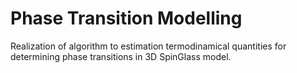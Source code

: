# Phase Transition Modelling
Realization of algorithm to estimation termodinamical quantities for determining phase transitions in 3D SpinGlass model.

